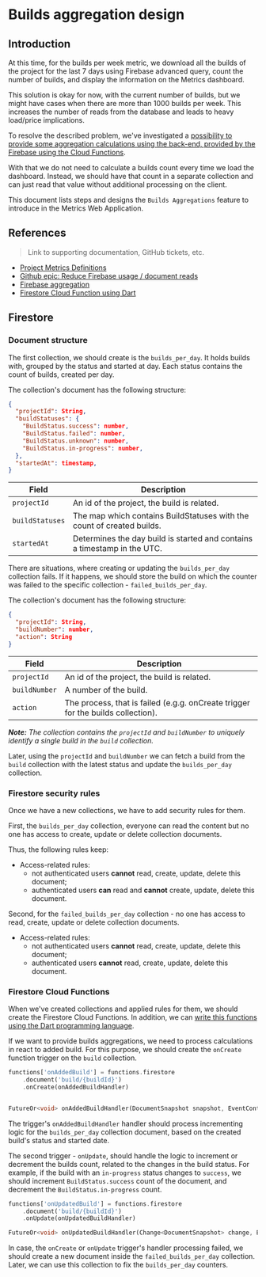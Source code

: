 # Builds aggregation design

## Introduction

At this time, for the builds per week metric, we download all the builds of the project for the last 7 days using Firebase advanced query, count the number of builds, and display the information on the Metrics dashboard.

This solution is okay for now, with the current number of builds, but we might have cases when there are more than 1000 builds per week. This increases the number of reads from the database and leads to heavy load/price implications.

To resolve the described problem, we've investigated a [possibility to provide some aggregation calculations using the back-end, provided by the Firebase using the Cloud Functions](https://github.com/platform-platform/monorepo/blob/master/metrics/firebase/docs/analysis/02_firebase_metrics_aggregation.md).

With that we do not need to calculate a builds count every time we load the dashboard. Instead, we should have that count in a separate collection and can just read that value without additional processing on the client.

This document lists steps and designs the `Builds Aggregations` feature to introduce in the Metrics Web Application.

## References

> Link to supporting documentation, GitHub tickets, etc.

- [Project Metrics Definitions](https://github.com/platform-platform/monorepo/blob/master/docs/05_project_metrics.md)
- [Github epic: Reduce Firebase usage / document reads](https://github.com/platform-platform/monorepo/issues/1042)
- [Firebase aggregation](https://github.com/platform-platform/monorepo/blob/master/metrics/firebase/docs/analysis/02_firebase_metrics_aggregation.md)
- [Firestore Cloud Function using Dart](https://github.com/platform-platform/monorepo/blob/master/metrics/firebase/docs/analysis/01_using_dart_in_the_firebase_cloud_functions.md)

## Firestore

### Document structure

The first collection, we should create is the `builds_per_day`. It holds builds with, grouped by the status and started at day. Each status contains the count of builds, created per day. 

The collection's document has the following structure:

```json
{
  "projectId": String,
  "buildStatuses": {
    "BuildStatus.success": number,
    "BuildStatus.failed": number,
    "BuildStatus.unknown": number,
    "BuildStatus.in-progress": number,
  },
  "startedAt": timestamp,
}
```

| Field | Description |
| --- | --- |
| `projectId`   | An id of the project, the build is related. |
| `buildStatuses` | The map which contains BuildStatuses with the count of created builds. |
| `startedAt`   | Determines the day build is started and contains a timestamp in the UTC. |

There are situations, where creating or updating the `builds_per_day` collection fails. If it happens, we should store the build on which the counter was failed to the specific collection - `failed_builds_per_day`.

The collection's document has the following structure:

```json
{
  "projectId": String,
  "buildNumber": number,
  "action": String
}
```

| Field | Description |
| --- | --- |
| `projectId`   | An id of the project, the build is related. |
| `buildNumber` | A number of the build. |
| `action`   | The process, that is failed (e.g.g. onCreate trigger for the builds collection). |

_**Note:** The collection contains the `projectId` and `buildNumber` to uniquely identify a single build in the `build` collection._

Later, using the `projectId` and `buildNumber` we can fetch a build from the `build` collection with the latest status and update the `builds_per_day` collection.

### Firestore security rules

Once we have a new collections, we have to add security rules for them.

First, the `builds_per_day` collection, everyone can read the content but no one has access to create, update or delete collection documents.

Thus, the following rules keep:

- Access-related rules:
  - not authenticated users **cannot** read, create, update, delete this document;
  - authenticated users **can** read and **cannot** create, update, delete this document.

Second, for the `failed_builds_per_day` collection - no one has access to read, create, update or delete collection documents.

- Access-related rules:
  - not authenticated users **cannot** read, create, update, delete this document;
  - authenticated users **cannot** read, create, update, delete this document.

### Firestore Cloud Functions

When we've created collections and applied rules for them, we should create the Firestore Cloud Functions. In addition, we can [write this functions using the Dart programming language](https://github.com/platform-platform/monorepo/blob/master/metrics/firebase/docs/analysis/01_using_dart_in_the_firebase_cloud_functions.md).

If we want to provide builds aggregations, we need to process calculations in react to added build. For this purpose, we should create the `onCreate` function trigger on the `build` collection.

```dart
functions['onAddedBuild'] = functions.firestore
    .document('build/{buildId}')
    .onCreate(onAddedBuildHandler)


FutureOr<void> onAddedBuildHandler(DocumentSnapshot snapshot, EventContext context) {...}
```

The trigger's `onAddedBuildHandler` handler should process incrementing logic for the `builds_per_day` collection document, based on the created build's status and started date.

The second trigger - `onUpdate`, should handle the logic to increment or decrement the builds count, related to the changes in the build status. For example, if the build with an `in-progress` status changes to `success`, we should increment `BuildStatus.success` count of the document, and decrement the `BuildStatus.in-progress` count.

```dart
functions['onUpdatedBuild'] = functions.firestore
    .document('build/{buildId}')
    .onUpdate(onUpdatedBuildHandler)

FutureOr<void> onUpdatedBuildHandler(Change<DocumentSnapshot> change, EventContext context) {...}
```

In case, the `onCreate` or `onUpdate` trigger's handler processing failed, we should create a new document inside the `failed_builds_per_day` collection. Later, we can use this collection to fix the `builds_per_day` counters. 
